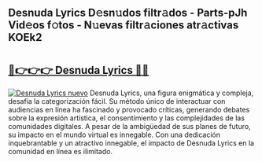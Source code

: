 ## Desnuda Lyrics D𝚎sn𝚞dos filtr𝚊dos - Parts-pJh Vid𝚎os f𝚘tos - N𝚞evas filtr𝚊ciones atr𝚊ctivas KOEk2

# <h2><a href="http://mb9ux41.tromn.icu/?c=Desnuda+Lyrics">🔗👉👉👉 Desnuda Lyrics 🔗🔗</a></h2>

[![Desnuda Lyrics nuevo](https://i.imgur.com/pEAQMta.gif)](http://mb9ux41.tromn.icu/?c=Desnuda+Lyrics)
Desnuda Lyrics, una figura enigmática y compleja, desafía la categorización fácil. Su método único de interactuar con audiencias en línea ha fascinado y provocado críticas, generando debates sobre la expresión artística, el consentimiento y las complejidades de las comunidades digitales. A pesar de la ambigüedad de sus planes de futuro, su impacto en el mundo virtual es innegable. Con una dedicación inquebrantable y un atractivo innegable, el impacto de Desnuda Lyrics en la comunidad en línea es ilimitado.
